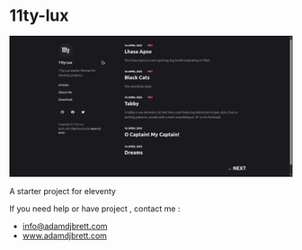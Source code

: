 # 11ty-lux

![11ty Lux](lux.png)

A starter project for eleventy

If you need help or have project , contact me :

+ info@adamdjbrett.com
+ www.adamdjbrett.com
